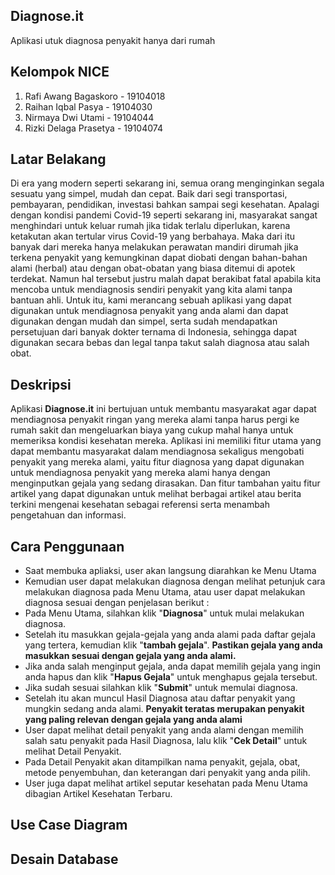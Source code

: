 ## Diagnose.it
Aplikasi utuk diagnosa penyakit hanya dari rumah

## Kelompok NICE
1. Rafi Awang Bagaskoro  - 19104018
2. Raihan Iqbal Pasya    - 19104030
3. Nirmaya Dwi Utami     - 19104044
4. Rizki Delaga Prasetya - 19104074

## Latar Belakang
Di era yang modern seperti sekarang ini, semua orang menginginkan segala sesuatu yang simpel, mudah dan cepat. Baik dari segi transportasi, pembayaran, pendidikan, investasi bahkan sampai segi kesehatan. Apalagi dengan kondisi pandemi Covid-19 seperti sekarang ini, masyarakat sangat menghindari untuk keluar rumah jika tidak terlalu diperlukan, karena ketakutan akan tertular virus Covid-19 yang berbahaya. Maka dari itu banyak dari mereka hanya melakukan perawatan mandiri dirumah jika terkena penyakit yang kemungkinan dapat diobati dengan bahan-bahan alami (herbal) atau dengan obat-obatan yang biasa ditemui di apotek terdekat. Namun hal tersebut justru malah dapat berakibat fatal apabila kita mencoba untuk mendiagnosis sendiri penyakit yang kita alami tanpa bantuan ahli. Untuk itu, kami merancang sebuah aplikasi yang dapat digunakan untuk mendiagnosa penyakit yang anda alami dan dapat digunakan dengan mudah dan simpel, serta sudah mendapatkan persetujuan dari banyak dokter ternama di Indonesia, sehingga dapat digunakan secara bebas dan legal tanpa takut salah diagnosa atau salah obat.

## Deskripsi
Aplikasi **Diagnose.it** ini bertujuan untuk membantu masyarakat agar dapat mendiagnosa penyakit ringan yang mereka alami tanpa harus pergi ke rumah sakit dan mengeluarkan biaya yang cukup mahal hanya untuk memeriksa kondisi kesehatan mereka. Aplikasi ini memiliki fitur utama yang dapat membantu masyarakat dalam mendiagnosa sekaligus mengobati penyakit yang mereka alami, yaitu fitur diagnosa yang dapat digunakan untuk mendiagnosa penyakit yang mereka alami hanya dengan menginputkan gejala yang sedang dirasakan. Dan fitur tambahan yaitu fitur artikel yang dapat digunakan untuk melihat berbagai artikel atau berita terkini mengenai kesehatan sebagai referensi serta menambah pengetahuan dan informasi.

## Cara Penggunaan
- Saat membuka apliaksi, user akan langsung diarahkan ke Menu Utama
- Kemudian user dapat melakukan diagnosa dengan melihat petunjuk cara melakukan diagnosa pada Menu Utama, atau user dapat melakukan diagnosa sesuai dengan penjelasan berikut :
- Pada Menu Utama, silahkan klik "**Diagnosa**" untuk mulai melakukan diagnosa.
- Setelah itu masukkan gejala-gejala yang anda alami pada daftar gejala yang tertera, kemudian klik "**tambah gejala**". **Pastikan gejala yang anda masukkan sesuai dengan gejala yang anda alami.**
- Jika anda salah menginput gejala, anda dapat memilih gejala yang ingin anda hapus dan klik "**Hapus Gejala**" untuk menghapus gejala tersebut.
- Jika sudah sesuai silahkan klik "**Submit**" untuk memulai diagnosa.
- Setelah itu akan muncul Hasil Diagnosa atau daftar penyakit yang mungkin sedang anda alami. **Penyakit teratas merupakan penyakit yang paling relevan dengan gejala yang anda alami**
- User dapat melihat detail penyakit yang anda alami dengan memilih salah satu penyakit pada Hasil Diagnosa, lalu klik "**Cek Detail**" untuk melihat Detail Penyakit.
- Pada Detail Penyakit akan ditampilkan nama penyakit, gejala, obat, metode penyembuhan, dan keterangan dari penyakit yang anda pilih.
- User juga dapat melihat artikel seputar kesehatan pada Menu Utama dibagian Artikel Kesehatan Terbaru.

## Use Case Diagram

## Desain Database

## 
